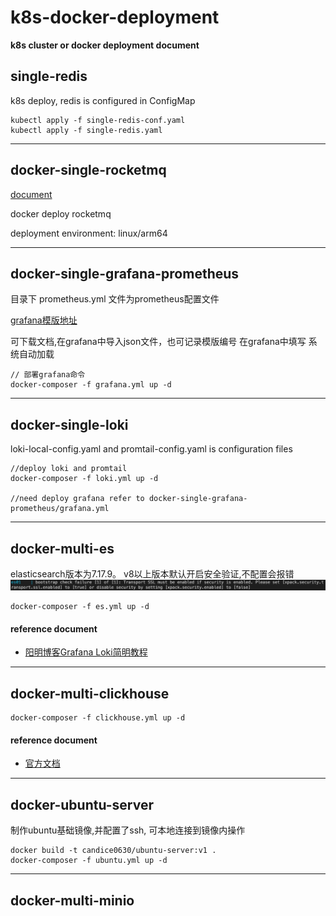 # k8s-docker-deployment

**k8s cluster or docker deployment document**

## single-redis

k8s deploy, redis is configured in ConfigMap

```
kubectl apply -f single-redis-conf.yaml
kubectl apply -f single-redis.yaml
```

****

## docker-single-rocketmq

[document](https://www.jianshu.com/p/6ad529a16677)

docker deploy rocketmq

deployment environment: linux/arm64

****

## docker-single-grafana-prometheus

目录下 prometheus.yml 文件为prometheus配置文件

[grafana模版地址](https://grafana.com/grafana/dashboards/)

可下载文档,在grafana中导入json文件，也可记录模版编号 在grafana中填写 系统自动加载

```
// 部署grafana命令
docker-composer -f grafana.yml up -d

```

****

## docker-single-loki

loki-local-config.yaml and promtail-config.yaml is configuration files

```
//deploy loki and promtail
docker-composer -f loki.yml up -d

//need deploy grafana refer to docker-single-grafana-prometheus/grafana.yml
```

****

## docker-multi-es

elasticsearch版本为7.17.9。 v8以上版本默认开启安全验证,不配置会报错
![img.png](picture/img.png)

```
docker-composer -f es.yml up -d
```

#### reference document

- [阳明博客Grafana Loki简明教程](https://www.qikqiak.com/post/grafana-loki-usage/)

****

## docker-multi-clickhouse

```
docker-composer -f clickhouse.yml up -d
```

#### reference document
- [官方文档](https://clickhouse.com/docs)

****

## docker-ubuntu-server

制作ubuntu基础镜像,并配置了ssh, 可本地连接到镜像内操作

```
docker build -t candice0630/ubuntu-server:v1 .
docker-composer -f ubuntu.yml up -d
```

****

## docker-multi-minio


